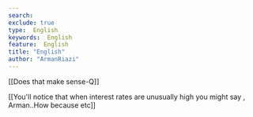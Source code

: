 ```yaml
---
search:
exclude: true
type:  English
keywords:  English
feature:  English
title: "English"
author: "ArmanRiazi"
---
```


[[Does that make sense-Q]]

 [[You'll notice that when interest rates are unusually high you might say , Arman..How because etc]]

 